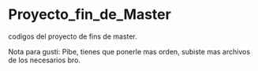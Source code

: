 # Proyecto_fin_de_Master
codigos del proyecto de fins de master.



Nota para gusti: Pibe, tienes que ponerle mas orden, subiste mas archivos de los necesarios bro.

